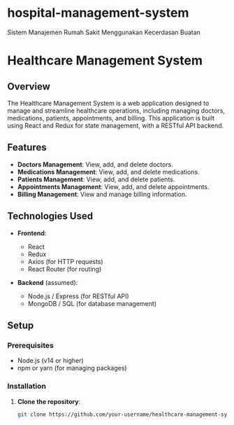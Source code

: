 # hospital-management-system
Sistem Manajemen Rumah Sakit Menggunakan Kecerdasan Buatan
# Healthcare Management System

## Overview

The Healthcare Management System is a web application designed to manage and streamline healthcare operations, including managing doctors, medications, patients, appointments, and billing. This application is built using React and Redux for state management, with a RESTful API backend.

## Features

- **Doctors Management**: View, add, and delete doctors.
- **Medications Management**: View, add, and delete medications.
- **Patients Management**: View, add, and delete patients.
- **Appointments Management**: View, add, and delete appointments.
- **Billing Management**: View and manage billing information.

## Technologies Used

- **Frontend**:
  - React
  - Redux
  - Axios (for HTTP requests)
  - React Router (for routing)
  
- **Backend** (assumed):
  - Node.js / Express (for RESTful API)
  - MongoDB / SQL (for database management)

## Setup

### Prerequisites

- Node.js (v14 or higher)
- npm or yarn (for managing packages)

### Installation

1. **Clone the repository**:

   ```bash
   git clone https://github.com/your-username/healthcare-management-system.git
